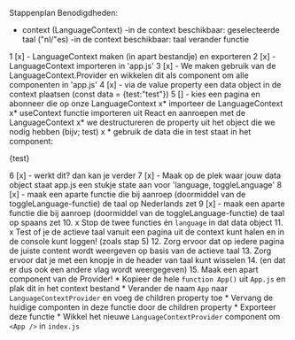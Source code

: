 Stappenplan
Benodigdheden: 
- context (LanguageContext)
-in de context beschikbaar: geselecteerde taal ("nl/"es)
-in de context beschikbaar: taal verander functie
  

1 [x] - LanguageContext maken (in apart bestandje) en exporteren 
2 [x] - LanguageContext importeren in 'app.js'
3 [x] - We maken gebruik van de LanguageContext.Provider en wikkelen dit als component om alle componenten in 'app.js'
4 [x] - via de value property een data object in de context plaatsen (const data = {test:"test"})
5 [] - kies een pagina en abonneer die op onze LanguageContext
    x* importeer de LanguageContext
    x* useContext functie importeren uit React en aanroepen met de LanguageContext
    x* we destructureren de property uit het object die we nodig hebben (bijv; test)
   x * gebruik de data die in test staat in het component: <p>{test}</p>
6 [x] - werkt dit? dan kan je verder 
7 [x] - Maak op de plek waar jouw data object staat app.js een stukje state aan voor 'language, toggleLanguage'
8 [x] - maak een aparte functie die bij aanroep (doormiddel van de toggleLanguage-functie) de taal op Nederlands zet
9 [x] - maak een aparte functie die bij aanroep (doormiddel van de toggleLanguage-functie) de taal op spaans zet 
10. x Stop de twee functies én `language` in dat data object
11. x Test of je de actieve taal vanuit een pagina uit de context kunt halen en in de console kunt loggen! (zoals stap 5)
12. Zorg ervoor dat op iedere pagina de juiste content wordt weergeven op basis van de actieve taal
13. Zorg ervoor dat je met een knopje in de header van taal kunt wisselen
14. (en dat er dus ook een andere vlag wordt weergegeven)
15. Maak een apart component van de Provider!
    * Kopieer de hele `function App()` uit `App.js` en plak dit in het context bestand
    * Verander de naam `App` naar `LanguageContextProvider` en voeg de children property toe
    * Vervang de huidige componten in deze functie door de children property
    * Exporteer deze functie
    * Wikkel het nieuwe `LanguageContextProvider` component om `<App />` in `index.js`